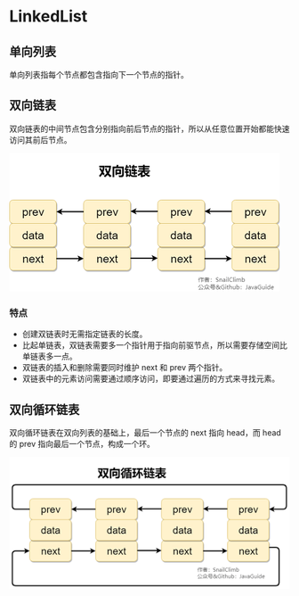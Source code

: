# LinkedList

## 单向列表

单向列表指每个节点都包含指向下一个节点的指针。



## 双向链表

双向链表的中间节点包含分别指向前后节点的指针，所以从任意位置开始都能快速访问其前后节点。

![双向链表](../../Image/2022/07/220716-1.png)



### 特点

- 创建双链表时无需指定链表的长度。
- 比起单链表，双链表需要多一个指针用于指向前驱节点，所以需要存储空间比单链表多一点。
- 双链表的插入和删除需要同时维护 next 和 prev 两个指针。
- 双链表中的元素访问需要通过顺序访问，即要通过遍历的方式来寻找元素。



## 双向循环链表

双向循环链表在双向列表的基础上，最后一个节点的 next 指向 head，而 head 的 prev 指向最后一个节点，构成一个环。

![双向循环链表](../../Image/2022/07/220716-2.png)